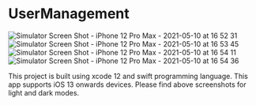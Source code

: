 # UserManagement

![Simulator Screen Shot - iPhone 12 Pro Max - 2021-05-10 at 16 52 31](https://user-images.githubusercontent.com/70623806/117657863-b5133b00-b1b7-11eb-9c8c-1a5fe3d7316f.png)
![Simulator Screen Shot - iPhone 12 Pro Max - 2021-05-10 at 16 53 45](https://user-images.githubusercontent.com/70623806/117657868-b6446800-b1b7-11eb-9884-810231b3754b.png)
![Simulator Screen Shot - iPhone 12 Pro Max - 2021-05-10 at 16 54 11](https://user-images.githubusercontent.com/70623806/117657872-b6dcfe80-b1b7-11eb-88da-6f54e75c043a.png)
![Simulator Screen Shot - iPhone 12 Pro Max - 2021-05-10 at 16 54 36](https://user-images.githubusercontent.com/70623806/117657874-b7759500-b1b7-11eb-8668-d0af455499a9.png)


This project is built using xcode 12 and swift programming language. This app supports iOS 13 onwards devices.
Please find above screenshots for light and dark modes.
